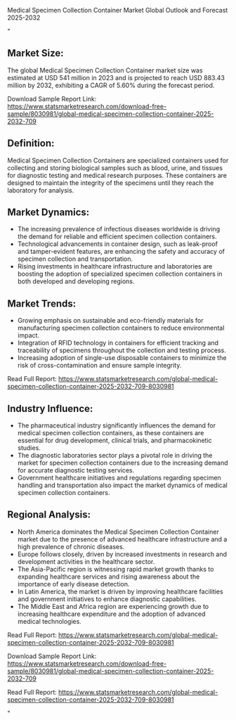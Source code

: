 Medical Specimen Collection Container Market Global Outlook and Forecast 2025-2032

"<h2>Market Size:</h2>
<p>The global Medical Specimen Collection Container market size was estimated at USD 541 million in 2023 and is projected to reach USD 883.43 million by 2032, exhibiting a CAGR of 5.60% during the forecast period.</p>
<p>Download Sample Report Link: <a href='https://www.statsmarketresearch.com/download-free-sample/8030981/global-medical-specimen-collection-container-2025-2032-709'>https://www.statsmarketresearch.com/download-free-sample/8030981/global-medical-specimen-collection-container-2025-2032-709</a></p>

<h2>Definition:</h2>
<p>Medical Specimen Collection Containers are specialized containers used for collecting and storing biological samples such as blood, urine, and tissues for diagnostic testing and medical research purposes. These containers are designed to maintain the integrity of the specimens until they reach the laboratory for analysis.</p>

<h2>Market Dynamics:</h2>
<ul>
  <li>The increasing prevalence of infectious diseases worldwide is driving the demand for reliable and efficient specimen collection containers.</li>
  <li>Technological advancements in container design, such as leak-proof and tamper-evident features, are enhancing the safety and accuracy of specimen collection and transportation.</li>
  <li>Rising investments in healthcare infrastructure and laboratories are boosting the adoption of specialized specimen collection containers in both developed and developing regions.</li>
</ul>

<h2>Market Trends:</h2>
<ul>
  <li>Growing emphasis on sustainable and eco-friendly materials for manufacturing specimen collection containers to reduce environmental impact.</li>
  <li>Integration of RFID technology in containers for efficient tracking and traceability of specimens throughout the collection and testing process.</li>
  <li>Increasing adoption of single-use disposable containers to minimize the risk of cross-contamination and ensure sample integrity.</li>
</ul>
<p>Read Full Report: <a href='https://www.statsmarketresearch.com/global-medical-specimen-collection-container-2025-2032-709-8030981'>https://www.statsmarketresearch.com/global-medical-specimen-collection-container-2025-2032-709-8030981</a></p>

<h2>Industry Influence:</h2>
<ul>
  <li>The pharmaceutical industry significantly influences the demand for medical specimen collection containers, as these containers are essential for drug development, clinical trials, and pharmacokinetic studies.</li>
  <li>The diagnostic laboratories sector plays a pivotal role in driving the market for specimen collection containers due to the increasing demand for accurate diagnostic testing services.</li>
  <li>Government healthcare initiatives and regulations regarding specimen handling and transportation also impact the market dynamics of medical specimen collection containers.</li>
</ul>

<h2>Regional Analysis:</h2>
<ul>
  <li>North America dominates the Medical Specimen Collection Container market due to the presence of advanced healthcare infrastructure and a high prevalence of chronic diseases.</li>
  <li>Europe follows closely, driven by increased investments in research and development activities in the healthcare sector.</li>
  <li>The Asia-Pacific region is witnessing rapid market growth thanks to expanding healthcare services and rising awareness about the importance of early disease detection.</li>
  <li>In Latin America, the market is driven by improving healthcare facilities and government initiatives to enhance diagnostic capabilities.</li>
  <li>The Middle East and Africa region are experiencing growth due to increasing healthcare expenditure and the adoption of advanced medical technologies.</li>
</ul>
<p>Read Full Report: <a href='https://www.statsmarketresearch.com/global-medical-specimen-collection-container-2025-2032-709-8030981'>https://www.statsmarketresearch.com/global-medical-specimen-collection-container-2025-2032-709-8030981</a></p>

<p>Download Sample Report Link: <a href='https://www.statsmarketresearch.com/download-free-sample/8030981/global-medical-specimen-collection-container-2025-2032-709'>https://www.statsmarketresearch.com/download-free-sample/8030981/global-medical-specimen-collection-container-2025-2032-709</a></p>
<p>Read Full Report: <a href='https://www.statsmarketresearch.com/global-medical-specimen-collection-container-2025-2032-709-8030981'>https://www.statsmarketresearch.com/global-medical-specimen-collection-container-2025-2032-709-8030981</a></p>"
